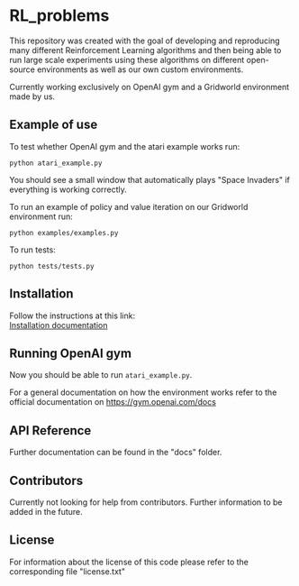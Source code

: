 # RL_problems

This repository was created with the goal of developing and reproducing many different Reinforcement Learning algorithms 
and then being able to run large scale experiments using these algorithms on different open-source 
environments as well as our own custom environments.  

Currently working exclusively on OpenAI gym and a Gridworld environment made by us.

## Example of use
To test whether OpenAI gym and the atari example works run: 

`python atari_example.py`  

You should see a small window that automatically plays "Space Invaders" if everything is working correctly.

To run an example of policy and value iteration on our Gridworld environment run:  

`python examples/examples.py`

To run tests:  

`python tests/tests.py`

## Installation

Follow the instructions at this link:  
[Installation documentation](https://github.com/beduffy/RL_problems/tree/master/docs/Installation.md)

## Running OpenAI gym

Now you should be able to run `atari_example.py`.

For a general documentation on how the environment works refer to the official documentation on
https://gym.openai.com/docs

## API Reference

Further documentation can be found in the "docs" folder.

## Contributors

Currently not looking for help from contributors. Further information to be added in the future.

## License

For information about the license of this code please refer to the corresponding file "license.txt"

